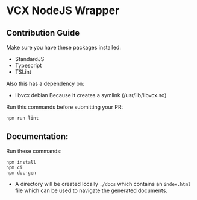 
# VCX NodeJS Wrapper

## Contribution Guide

Make sure you have these packages installed:

* StandardJS
* Typescript
* TSLint


Also this has a dependency on:
* libvcx debian
Because it creates a symlink (/usr/lib/libvcx.so) 

Run this commands before submitting your PR:

```
npm run lint
```

## Documentation:
 Run these commands:
```
npm install
npm ci
npm doc-gen
```
* A directory will be created locally `./docs` which contains an `index.html` file which can be used to navigate the generated documents.

